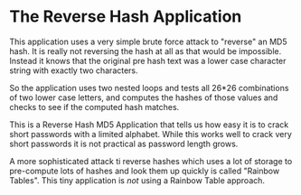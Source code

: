 The Reverse Hash Application
============================

This application uses a very simple brute force attack to
"reverse" an MD5 hash.  It is really not reversing the hash
at all as that would be impossible.  Instead it knows that
the original pre hash text was a lower case character string with
exactly two characters.

So the application uses two nested loops and tests all
26*26 combinations of two lower case letters, and computes the
hashes of those values and checks to see if the computed hash
matches.

This is a Reverse Hash MD5 Application that tells us how easy it is to crack short passwords
with a limited alphabet. While this works well to crack 
very short passwords it is not practical as password
length grows.

A more sophisticated attack ti reverse hashes which uses a
lot of storage to pre-compute lots of hashes and look them up
quickly is called "Rainbow Tables".  This tiny application
is *not* using a Rainbow Table approach.
